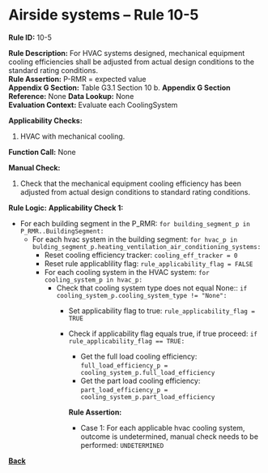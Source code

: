 # Airside systems – Rule 10-5

**Rule ID:** 10-5
 
**Rule Description:** For HVAC systems designed, mechanical equipment cooling efficiencies shall be adjusted from actual design conditions to the standard rating conditions.  
**Rule Assertion:** P-RMR = expected value                                           
**Appendix G Section:** Table G3.1 Section 10 b. 
**Appendix G Section Reference:** None
**Data Lookup:** None  
**Evaluation Context:** Evaluate each CoolingSystem  

**Applicability Checks:** 

1. HVAC with mechanical cooling.

**Function Call:** None

**Manual Check:** 

 1. Check that the mechanical equipment cooling efficiency has been adjusted from actual design conditions to standard rating conditions.  


**Rule Logic:**
**Applicability Check 1:** 
- For each building segment in the P_RMR: `for building_segment_p in P_RMR..BuildingSegment:`
    - For each hvac system in the building segment: `for hvac_p in bulding_segment_p.heating_ventilation_air_conditioning_systems:`
        - Reset cooling efficiency tracker: `cooling_eff_tracker = 0`
        - Reset rule applicablility flag: `rule_applicability_flag = FALSE`
        - For each cooling system in the HVAC system: `for cooling_system_p in hvac_p:`
            - Check that cooling system type does not equal None:: `if cooling_system_p.cooling_system_type != "None":`
                - Set applicability flag to true: `rule_applicability_flag = TRUE`
                - Check if applicability flag equals true, if true proceed: `if rule_applicability_flag == TRUE:`
                    - Get the full load cooling efficiency: `full_load_efficiency_p = cooling_system_p.full_load_efficiency`
                    - Get the part load cooling efficiency: `part_load_efficiency_p = cooling_system_p.part_load_efficiency`
                    
                    **Rule Assertion:**
                    - Case 1: For each applicable hvac cooling system, outcome is undetermined, manual check needs to be performed: `UNDETERMINED` 

 **[Back](../_toc.md)**
